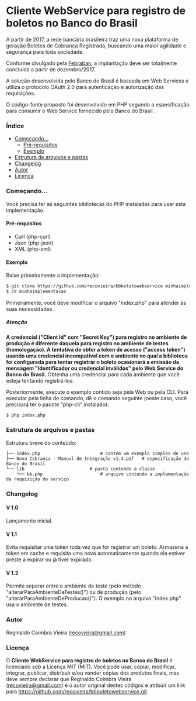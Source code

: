 # **Cliente WebService para registro de boletos no Banco do Brasil**
A partir de 2017, a rede bancária brasileira traz uma nova plataforma de geração Boletos de Cobrança Registrada, buscando uma maior agilidade e segurança para toda sociedade.

Conforme divulgado pela [Febraban](https://portal.febraban.org.br/pagina/3150/1094/pt-br/servicos-novo-plataforma-boletos), a implantação deve ser totalmente concluída a partir de dezembro/2017.

A solução desenvolvida pelo Banco do Brasil é baseada em Web Services e utiliza o protocolo OAuth 2.0 para autenticação e autorização das requisições.

O código-fonte proposto foi desenvolvido em PHP segundo a especificação para consumir o Web Service fornecido pelo Banco do Brasil.

### Índice
- [Começando...](#começando)
  - [Pré-requisitos](#pr%C3%A9-requisitos)
  - [Exemplo](#exemplo)
- [Estrutura de arquivos e pastas](#estrutura-de-arquivos-e-pastas)
- [Changelog](#changelog)
- [Autor](#autor)
- [Licença](#licen%C3%A7a)


### Começando...
Você precisa ter as seguintes bibliotecas do PHP instaladas para usar esta implementação.

#### Pré-requisitos
  - Curl (php-curl)
  - Json (php-json)
  - XML (php-xml)

#### Exemplo
Baixe primeiramente a implementação:

```sh
$ git clone https://github.com/recovieira/bbboletowebservice minhaimplementacao
$ cd minhaimplementacao
```

Primeiramente, você deve modificar o arquivo "index.php" para atender às suas necessidades.


##### Atenção

**A credencial ("Client Id" com "Secret Key") para registro no ambiente de produção é diferente daquela para registro no ambiente de testes (homologação). A tentativa de obter a token de acesso ("access token") usando uma credencial incompatível com o ambiente no qual a biblioteca foi configurada para tentar registrar o boleto ocasionará a emissão da mensagem "Identificador ou credencial inválidos" pelo Web Service do Banco do Brasil.** Obtenha uma credencial para cada ambiente que você esteja tentando registrá-los.


Posteriormente, execute o exemplo contido seja pela Web ou pela CLI. Para executar pela linha de comando, dê o comando seguinte (neste caso, você precisará ter o pacote "php-cli" instalado):

```sh
$ php index.php
```

### Estrutura de arquivos e pastas
Estrutura breve do conteúdo:

```
├── index.php						# contém um exemplo simples de uso
├── Nova Cobrança - Manual de Integração v1.4.pdf	# especificação do Banco do Brasil
└── lib							# pasta contendo a classe
    └── bb.php						# arquivo contendo a implementação da requisição do serviço
```

### Changelog
#### V 1.0
Lançamento inicial.

#### V 1.1
Evita requisitar uma token toda vez que for registrar um boleto. Armazena a token em cache e requisita uma nova automaticamente quando ela estiver preste a expirar ou já tiver expirado.

#### V 1.2
Permite separar entre o ambiente de teste (pelo método "alterarParaAmbienteDeTestes()") ou de produção (pelo "alterarParaAmbienteDeProducao()"). O exemplo no arquivo "index.php" usa o ambiente de testes.

### Autor
Reginaldo Coimbra Vieira (recovieira@gmail.com)

### Licença
O **Cliente WebService para registro de boletos no Banco do Brasil** é licenciado sob a Licença MIT (MIT). Você pode usar, copiar, modificar, integrar, publicar, distribuir e/ou vender cópias dos produtos finais, mas deve sempre declarar que Reginaldo Coimbra Vieira (recovieira@gmail.com) é o autor original destes códigos e atribuir um link para https://github.com/recovieira/bbboletowebservice.git.
